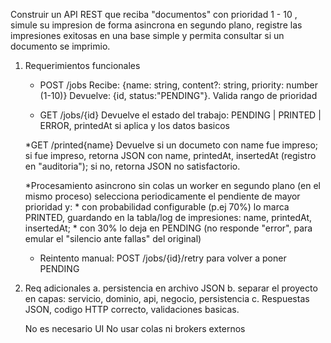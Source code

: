 Construir un API REST que reciba "documentos" con prioridad 1 - 10 , simule su impresion de forma asincrona en segundo plano, registre las impresiones exitosas en una base simple y permita consultar si un documento se imprimio.


1. Requerimientos funcionales

   * POST /jobs
     Recibe: {name: string, content?: string, priority: number (1-10)}
     Devuelve: {id, status:"PENDING"}. Valida rango de prioridad

   * GET /jobs/{id}
     Devuelve el estado del trabajo: PENDING | PRINTED | ERROR, printedAt si aplica y los datos basicos

   *GET /printed{name}
     Devuelve si un documeto con name fue impreso; si fue impreso, retorna JSON con name, printedAt, insertedAt (registro en "auditoria"); si no, retorna JSON no satisfactorio.

   *Procesamiento asincrono sin colas
   un worker en segundo plano (en el mismo proceso) selecciona periodicamente el pendiente de mayor prioridad y:
       * con probabilidad configurable (p.ej 70%) lo marca PRINTED, guardando en la tabla/log de impresiones: name, printedAt, insertedAt;
       * con 30% lo deja en PENDING (no responde "error", para emular el "silencio ante fallas" del original)
  
   * Reintento manual: POST /jobs/{id}/retry para volver a poner PENDING
  
2. Req adicionales
   a. persistencia en archivo JSON
   b. separar el proyecto en capas: servicio, dominio, api, negocio, persistencia
   c. Respuestas JSON, codigo HTTP correcto, validaciones basicas.

   No es necesario UI
   No usar colas ni brokers externos
